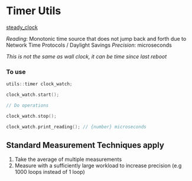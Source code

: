 # Timer Utils

[steady_clock](https://en.cppreference.com/w/cpp/chrono/steady_clock)

*Reading*: Monotonic time source that does not jump back and forth due to Network Time Protocols / Daylight Savings
*Precision*: microseconds

_This is not the same as wall clock, it can be time since last reboot_


### To use 

```c++
utils::timer clock_watch;

clock_watch.start();

// Do operations

clock_watch.stop();

clock_watch.print_reading(); // {number} microseconds

```


## Standard Measurement Techniques apply

1. Take the average of multiple measurements
2. Measure with a sufficiently large workload to increase precision (e.g 1000 loops instead of 1 loop)

